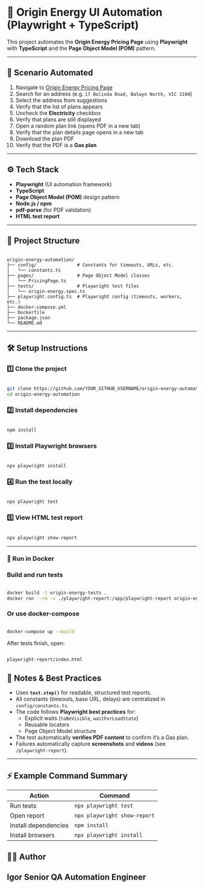 # 🧪 Origin Energy UI Automation (Playwright + TypeScript)

This project automates the **Origin Energy Pricing Page** using **Playwright** with **TypeScript** and the **Page Object Model (POM)** pattern.

---

## 🎯 Scenario Automated

1. Navigate to [Origin Energy Pricing Page](https://www.originenergy.com.au/pricing.html)
2. Search for an address (e.g. `17 Bolinda Road, Balwyn North, VIC 3104`)
3. Select the address from suggestions
4. Verify that the list of plans appears
5. Uncheck the **Electricity** checkbox
6. Verify that plans are still displayed
7. Open a random plan link (opens PDF in a new tab)
8. Verify that the plan details page opens in a new tab
9. Download the plan PDF
10. Verify that the PDF is a **Gas plan**

---

## ⚙️ Tech Stack

- **Playwright** (UI automation framework)
- **TypeScript**
- **Page Object Model (POM)** design pattern
- **Node.js / npm**
- **pdf-parse** (for PDF validation)
- **HTML test report**

---

## 🧩 Project Structure

```

origin-energy-automation/
├── config/               # Constants for timeouts, URLs, etc.
│   └── constants.ts
├── pages/                # Page Object Model classes
│   └── PricingPage.ts
├── tests/                # Playwright test files
│   └── origin-energy.spec.ts
├── playwright.config.ts  # Playwright config (timeouts, workers, etc.)
├── docker-compose.yml
├── Dockerfile
├── package.json
└── README.md

````

---

## 🛠️ Setup Instructions

### 1️⃣ Clone the project

```bash

git clone https://github.com/YOUR_GITHUB_USERNAME/origin-energy-automation.git
cd origin-energy-automation
````

### 2️⃣ Install dependencies

```bash

npm install
```

### 3️⃣ Install Playwright browsers

```bash

npx playwright install
```

### 4️⃣ Run the test locally

```bash

npx playwright test
```

### 5️⃣ View HTML test report

```bash

npx playwright show-report
```

---

### 🐳 Run in Docker
### Build and run tests
```bash

docker build -t origin-energy-tests .
docker run --rm -v ./playwright-report:/app/playwright-report origin-energy-tests
```
### Or use docker-compose
```bash

docker-compose up --build
```
After tests finish, open:
```bash

playwright-report/index.html
```

## 🧠 Notes & Best Practices

* Uses **`test.step()`** for readable, structured test reports.
* All constants (timeouts, base URL, delays) are centralized in `config/constants.ts`.
* The code follows **Playwright best practices** for:
    * Explicit waits (`toBeVisible`, `waitForLoadState`)
    * Reusable locators
    * Page Object Model structure
* The test automatically **verifies PDF content** to confirm it’s a Gas plan.
* Failures automatically capture **screenshots** and **videos** (see `/playwright-report`).

---

## ⚡ Example Command Summary

| Action               | Command                      |
| -------------------- | ---------------------------- |
| Run tests            | `npx playwright test`        |
| Open report          | `npx playwright show-report` |
| Install dependencies | `npm install`                |
| Install browsers     | `npx playwright install`     |


## 🧑‍💻 Author

**Igor**
Senior QA Automation Engineer
---
